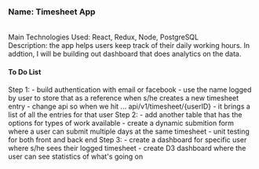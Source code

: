 <h3><b>Name: Timesheet App</b></h3>
<br/>
Main Technologies Used: React, Redux, Node, PostgreSQL
<br/>
Description: the app helps users keep track of their daily working hours. In addtion, I will be building out dashboard that does analytics on the data.

<h4>To Do List</h4>
Step 1:
- build authentication with email or facebook
- use the name logged by user to store that as a reference when s/he creates a new timesheet entry
- change api so when we hit ... api/v1/timesheet/{userID} - it brings a list of all the entries for that user
Step 2:
- add another table that has the options for types of work available
- create a dynamic submition form where a user can submit multiple days at the same timesheet
- unit testing for both front and back end
Step 3:
- create a dashboard for specific user where s/he sees their logged timesheet
- create D3 dashboard where the user can see statistics of what's going on